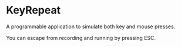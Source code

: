 # KeyRepeat
A programmable application to simulate both key and mouse presses.

You can escape from recording and running by pressing ESC.
